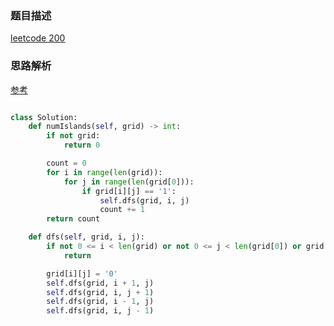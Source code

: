 ### 题目描述

[leetcode 200](https://leetcode-cn.com/problems/number-of-islands/)

### 思路解析

[参考](https://leetcode.com/problems/number-of-islands/discuss/56340/Python-Simple-DFS-Solution)

```python

class Solution:
    def numIslands(self, grid) -> int:
        if not grid:
            return 0

        count = 0
        for i in range(len(grid)):
            for j in range(len(grid[0])):
                if grid[i][j] == '1':
                    self.dfs(grid, i, j)
                    count += 1
        return count

    def dfs(self, grid, i, j):
        if not 0 <= i < len(grid) or not 0 <= j < len(grid[0]) or grid[i][j] == '0':
            return

        grid[i][j] = '0'
        self.dfs(grid, i + 1, j)
        self.dfs(grid, i, j + 1)
        self.dfs(grid, i - 1, j)
        self.dfs(grid, i, j - 1)


```
